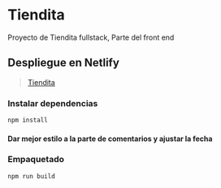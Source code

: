 # Tiendita

Proyecto de Tiendita fullstack, Parte del front end

## Despliegue en Netlify

> [Tiendita](https://master--tiendita-onemoreian.netlify.app/)

### Instalar dependencias

```sh
npm install
```

#### Dar mejor estilo a la parte de comentarios y ajustar la fecha

### Empaquetado

```sh
npm run build
```

